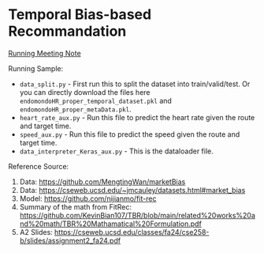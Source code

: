 # Temporal Bias-based Recommandation

[Running Meeting Note](https://docs.google.com/document/d/1wip-kDJHyLVldHFIrES-p2NLOI2Qk7_ww8qfhiIvoc4/edit?usp=sharing)


Running Sample:
- `data_split.py` - First run this to split the dataset into train/valid/test. Or you can directly download the files here `endomondoHR_proper_temporal_dataset.pkl` and `endomondoHR_proper_metaData.pkl`.
- `heart_rate_aux.py` - Run this file to predict the heart rate given the route and target time.
- `speed_aux.py` - Run this file to predict the speed given the route and target time.
- `data_interpreter_Keras_aux.py` - This is the dataloader file.

Reference Source:
1. Data: https://github.com/MengtingWan/marketBias
2. Data: https://cseweb.ucsd.edu/~jmcauley/datasets.html#market_bias
3. Model: https://github.com/nijianmo/fit-rec
4. Summary of the math from FitRec: https://github.com/KevinBian107/TBR/blob/main/related%20works%20and%20math/TBR%20Mathamatical%20Formulation.pdf
5. A2 Slides: https://cseweb.ucsd.edu/classes/fa24/cse258-b/slides/assignment2_fa24.pdf
